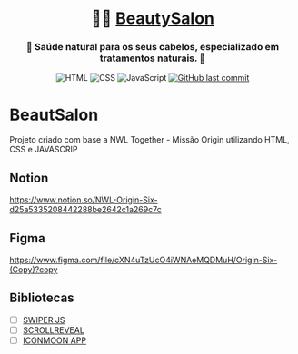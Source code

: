 <h1 align="center">
     💆‍♀️ <a href="#" alt="site do beautysalon"> BeautySalon </a>
</h1>

<h3 align="center">
    💇 Saúde natural para os seus cabelos, especializado em tratamentos naturais. 💜
</h3>

<p align="center">
  <img alt="HTML" src="https://img.shields.io/badge/HTML-%20-lightgrey">

  <img alt="CSS" src="https://img.shields.io/badge/CSS-%20-blue">

  <img alt="JavaScript" src="https://img.shields.io/badge/JavaScript-%20-yellow">

  <a href="https://github.com/lucasssdo/BeautSalon/commits/master">
  <img alt="GitHub last commit" src="https://img.shields.io/github/last-commit/lucasssdo/BeautSalon">
  </a>
</p>


# BeautSalon
Projeto criado com base a NWL Together - Missão Origin utilizando HTML, CSS e JAVASCRIP

## Notion
https://www.notion.so/NWL-Origin-Six-d25a5335208442288be2642c1a269c7c

## Figma
https://www.figma.com/file/cXN4uTzUcO4iWNAeMQDMuH/Origin-Six-(Copy)?copy

## Bibliotecas
- [ ] [SWIPER JS](https://swiperjs.com/)
- [ ] [SCROLLREVEAL](https://scrollrevealjs.org/)
- [ ] [ICONMOON APP](https://icomoon.io/app/)
